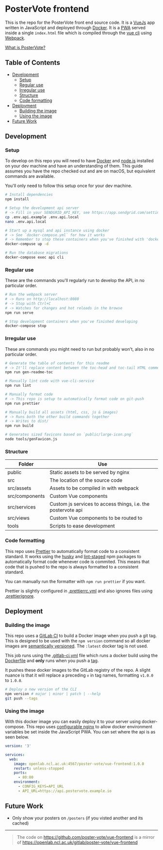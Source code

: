 # PosterVote frontend

This is the repo for the PosterVote front end source code.
It is a [VueJs](https://vuejs.org/) app written in JavaScript and deployed through [Docker](https://www.docker.com/).
It is a [PWA](https://developers.google.com/web/progressive-web-apps/)
served inside a single `index.html` file which is compiled through the
[vue cli](https://cli.vuejs.org/) using [Webpack](https://webpack.js.org/).

[What is PosterVote?](https://github.com/poster-vote/about)

<!-- toc-head -->

## Table of Contents

- [Development](#development)
  - [Setup](#setup)
  - [Regular use](#regular-use)
  - [Irregular use](#irregular-use)
  - [Structure](#structure)
  - [Code formatting](#code-formatting)
- [Deployment](#deployment)
  - [Building the image](#building-the-image)
  - [Using the image](#using-the-image)
- [Future Work](#future-work)

<!-- toc-tail -->

## Development

### Setup

To develop on this repo you will need to have [Docker](https://www.docker.com/) and
[node.js](https://nodejs.org) installed on your dev machine and have an understanding of them.
This guide assumes you have the repo checked out and are on macOS, but equivalent commands are available.

You'll only need to follow this setup once for your dev machine.

```bash
# Install dependencies
npm install

# Setup the development api server
# -> Fill in your SENDGRID_API_KEY, see https://app.sendgrid.com/settings/api_keys
cp .env.api.example .env.api.local
nano .env.api.local

# Start up a mysql and api instance using docker
# -> See `docker-compose.yml` for how it works
# -> Remember to stop these containers when you've finished with 'docker-compose stop'
docker-compuse up -d

# Run the database migrations
docker-compose exec api cli
```

### Regular use

These are the commands you'll regularly run to develop the API, in no particular order.

```bash
# Run the webpack server
# -> Runs on http://localhost:8080
# -> Stop with Ctrl+C
# -> Watches for changes and hot reloads in the browse
npm run serve

# Stop development containers when you've finished developing
docker-compose stop
```

### Irregular use

These are commands you might need to run but probably won't, also in no particular order.

```bash
# Generate the table of contents for this readme
# -> It'll replace content between the toc-head and toc-tail HTML comments
npm run gen-readme-toc

# Manually lint code with vue-cli-service
npm run lint

# Manually format code
# -> This repo is setup to automatically format code on git-push
npm run prettier

# Manually build all assets (html, css, js & images)
# -> Runs both the other build commands together
# -> Writes to dist/
npm run build

# Generates sized favicons based on `public/large-icon.png`
node tools/genFavicon.js
```

### Structure

| Folder         | Use                                                          |
| -------------- | ------------------------------------------------------------ |
| public         | Static assets to be served by nginx                          |
| src            | The location of the source code                              |
| src/assets     | Assets to be compiled in with webpack                        |
| src/components | Custom Vue components                                        |
| src/services   | Custom js services to access things, i.e. the postervote api |
| src/views      | Custom Vue components to be routed to                        |
| tools          | Scripts to ease development                                  |

### Code formatting

This repo uses [Prettier](https://prettier.io/) to automatically format code to a consistent standard.
It works using the [husky](https://www.npmjs.com/package/husky)
and [lint-staged](https://www.npmjs.com/package/lint-staged) npm packages to
automatically format code whenever code is commited.
This means that code that is pushed to the repo is always formatted to a consistent standard.

You can manually run the formatter with `npm run prettier` if you want.

Prettier is slightly configured in [.prettierrc.yml](/.prettierrc.yml)
and also ignores files using [.prettierignore](/.prettierignore).

## Deployment

### Building the image

This repo uses a [GitLab CI](https://about.gitlab.com/product/continuous-integration/)
to build a Docker image when you push a git tag.
This is designed to be used with the `npm version` command so all docker images are [semantically versioned](https://semver.org/).
The `:latest` docker tag is not used.

This job runs using the [.gitlab-ci.yml](/.gitlab-ci.yml) file which
runs a docker build using the [Dockerfile](/Dockerfile)
and **only** runs when you push a [tag](https://git-scm.com/book/en/v2/Git-Basics-Tagging).

It pushes these docker images to the GitLab registry of the repo.
A slight nuance is that it will replace a preceding `v` in tag names, formatting `v1.0.0` to `1.0.0`.

```bash
# Deploy a new version of the CLI
npm version # major | minor | patch | --help
git push --tags
```

### Using the image

With this docker image you can easily deploy it to your server using docker-compose.
This repo uses [configurable nginx](https://github.com/robb-j/configurable-nginx/)
to allow docker environment variables be set inside the JavaScript PWA.
You can set where the api is as seen below.

```yml
version: '3'

services:
  web:
    image: openlab.ncl.ac.uk:4567/poster-vote/vue-frontend:1.0.0
    restart: unless-stopped
    ports:
      - 80:80
    environment:
      - CONFIG_KEYS=API_URL
      - API_URL=https://api.postervote.example.io
```

## Future Work

- Only show your posters on `/posters` (if you visted another and its cached)

---

> The code on https://github.com/poster-vote/vue-frontend is a mirror of https://openlab.ncl.ac.uk/gitlab/poster-vote/vue-frontend
